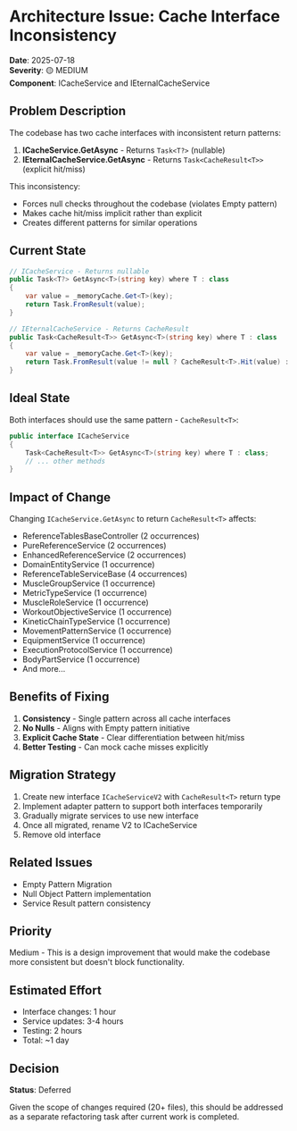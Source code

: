 # Architecture Issue: Cache Interface Inconsistency

**Date**: 2025-07-18  
**Severity**: 🟡 MEDIUM  
**Component**: ICacheService and IEternalCacheService

## Problem Description

The codebase has two cache interfaces with inconsistent return patterns:

1. **ICacheService.GetAsync** - Returns `Task<T?>` (nullable)
2. **IEternalCacheService.GetAsync** - Returns `Task<CacheResult<T>>` (explicit hit/miss)

This inconsistency:
- Forces null checks throughout the codebase (violates Empty pattern)
- Makes cache hit/miss implicit rather than explicit
- Creates different patterns for similar operations

## Current State

```csharp
// ICacheService - Returns nullable
public Task<T?> GetAsync<T>(string key) where T : class
{
    var value = _memoryCache.Get<T>(key);
    return Task.FromResult(value);
}

// IEternalCacheService - Returns CacheResult
public Task<CacheResult<T>> GetAsync<T>(string key) where T : class
{
    var value = _memoryCache.Get<T>(key);
    return Task.FromResult(value != null ? CacheResult<T>.Hit(value) : CacheResult<T>.Miss());
}
```

## Ideal State

Both interfaces should use the same pattern - `CacheResult<T>`:

```csharp
public interface ICacheService
{
    Task<CacheResult<T>> GetAsync<T>(string key) where T : class;
    // ... other methods
}
```

## Impact of Change

Changing `ICacheService.GetAsync` to return `CacheResult<T>` affects:
- ReferenceTablesBaseController (2 occurrences)
- PureReferenceService (2 occurrences)
- EnhancedReferenceService (2 occurrences)
- DomainEntityService (1 occurrence)
- ReferenceTableServiceBase (4 occurrences)
- MuscleGroupService (1 occurrence)
- MetricTypeService (1 occurrence)
- MuscleRoleService (1 occurrence)
- WorkoutObjectiveService (1 occurrence)
- KineticChainTypeService (1 occurrence)
- MovementPatternService (1 occurrence)
- EquipmentService (1 occurrence)
- ExecutionProtocolService (1 occurrence)
- BodyPartService (1 occurrence)
- And more...

## Benefits of Fixing

1. **Consistency** - Single pattern across all cache interfaces
2. **No Nulls** - Aligns with Empty pattern initiative
3. **Explicit Cache State** - Clear differentiation between hit/miss
4. **Better Testing** - Can mock cache misses explicitly

## Migration Strategy

1. Create new interface `ICacheServiceV2` with `CacheResult<T>` return type
2. Implement adapter pattern to support both interfaces temporarily
3. Gradually migrate services to use new interface
4. Once all migrated, rename V2 to ICacheService
5. Remove old interface

## Related Issues

- Empty Pattern Migration
- Null Object Pattern implementation
- Service Result pattern consistency

## Priority

Medium - This is a design improvement that would make the codebase more consistent but doesn't block functionality.

## Estimated Effort

- Interface changes: 1 hour
- Service updates: 3-4 hours
- Testing: 2 hours
- Total: ~1 day

## Decision

**Status**: Deferred

Given the scope of changes required (20+ files), this should be addressed as a separate refactoring task after current work is completed.